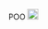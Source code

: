 POO <img src="https://cdn.jsdelivr.net/gh/devicons/devicon/icons/csharp/csharp-plain.svg" height="20" width="20"/>
